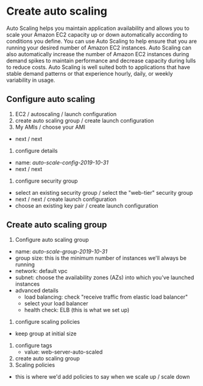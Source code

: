 # Create auto scaling

Auto Scaling helps you maintain application availability and allows you to scale your Amazon EC2 capacity up or down automatically according to conditions you define. You can use Auto Scaling to help ensure that you are running your desired number of Amazon EC2 instances. Auto Scaling can also automatically increase the number of Amazon EC2 instances during demand spikes to maintain performance and decrease capacity during lulls to reduce costs. Auto Scaling is well suited both to applications that have stable demand patterns or that experience hourly, daily, or weekly variability in usage.

## Configure auto scaling

1. EC2 / autoscaling / launch configuration
1. create auto scaling group / create launch configuration
1. My AMIs / choose your AMI
  - next / next
1. configure details
  - name: *auto-scale-config-2019-10-31*
  - next / next
1. configure security group
  - select an existing security group / select the "web-tier" security group
  - next / next / create launch configuration
  - choose an existing key pair / create launch configuration

## Create auto scaling group

1. Configure auto scaling group
  - name: *auto-scale-group-2019-10-31*
  - group size: this is the minimum number of instances we'll always be running
  - network: default vpc
  - subnet: choose the availability zones (AZs) into which you've launched instances
  - advanced details
    - load balancing: check "receive traffic from elastic load balancer"
    - select your load balancer
    - health check: ELB (this is what we set up)
1. configure scaling policies
  - keep group at initial size
1. configure tags
    - value: web-server-auto-scaled
1. create auto scaling group
1. Scaling policies
  - this is where we'd add policies to say when we scale up / scale down

